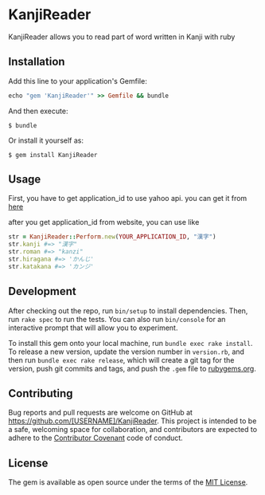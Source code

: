 # KanjiReader

KanjiReader allows you to read part of word written in Kanji with ruby

## Installation

Add this line to your application's Gemfile:

```ruby
echo "gem 'KanjiReader'" >> Gemfile && bundle
```

And then execute:

    $ bundle

Or install it yourself as:

    $ gem install KanjiReader

## Usage

First, you have to get application_id to use yahoo api.
you can get it from [here](https://e.developer.yahoo.co.jp/register)

after you get application_id from website, you can use like

```ruby
str = KanjiReader::Perform.new(YOUR_APPLICATION_ID, "漢字")
str.kanji #=> "漢字"
str.roman #=> "kanzi"
str.hiragana #=> 'かんじ'
str.katakana #=> 'カンジ'
```


## Development

After checking out the repo, run `bin/setup` to install dependencies. Then, run `rake spec` to run the tests. You can also run `bin/console` for an interactive prompt that will allow you to experiment.

To install this gem onto your local machine, run `bundle exec rake install`. To release a new version, update the version number in `version.rb`, and then run `bundle exec rake release`, which will create a git tag for the version, push git commits and tags, and push the `.gem` file to [rubygems.org](https://rubygems.org).

## Contributing

Bug reports and pull requests are welcome on GitHub at https://github.com/[USERNAME]/KanjiReader. This project is intended to be a safe, welcoming space for collaboration, and contributors are expected to adhere to the [Contributor Covenant](http://contributor-covenant.org) code of conduct.


## License

The gem is available as open source under the terms of the [MIT License](http://opensource.org/licenses/MIT).
